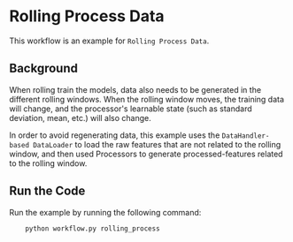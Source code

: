 # Rolling Process Data

This workflow is an example for `Rolling Process Data`.

## Background

When rolling train the models, data also needs to be generated in the different rolling windows. When the rolling window moves, the training data will change, and the processor's learnable state (such as standard deviation, mean, etc.) will also change. 

In order to avoid regenerating data, this example uses the `DataHandler-based DataLoader` to load the raw features that are not related to the rolling window, and then used Processors to generate processed-features related to the rolling window.


## Run the Code

Run the example by running the following command:
```bash
    python workflow.py rolling_process
```